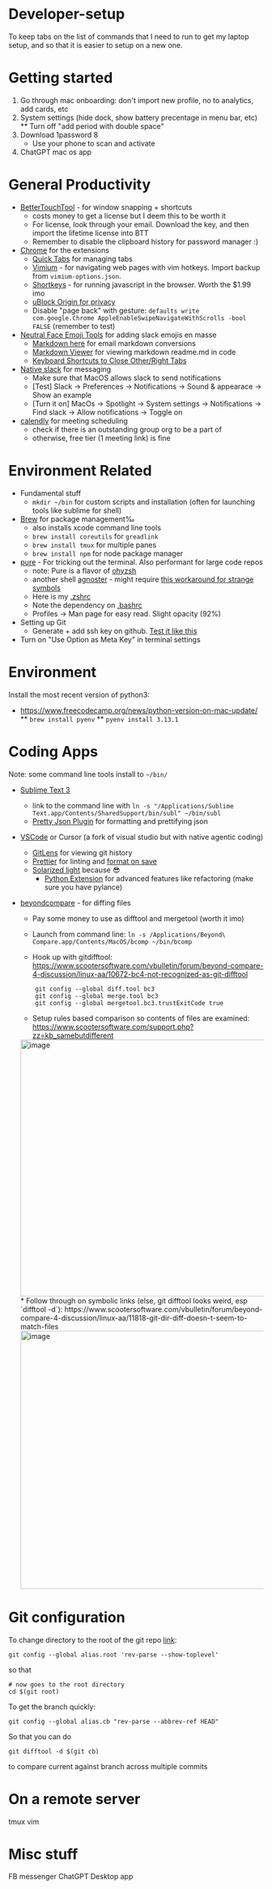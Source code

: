 # Developer-setup
To keep tabs on the list of commands that I need to run to get my laptop setup, and so that it is easier to setup on a new one.

# Getting started
1. Go through mac onboarding: don't import new profile, no to analytics, add cards, etc
2. System settings (hide dock, show battery precentage in menu bar, etc)
   ** Turn off "add period with double space"
4. Download 1password 8
   * Use your phone to scan and activate
5. ChatGPT mac os app


# General Productivity
* [BetterTouchTool](https://folivora.ai/) - for window snapping + shortcuts
  * costs money to get a license but I deem this to be worth it
  * For license, look through your email. Download the key, and then import the lifetime license into BTT
  * Remember to disable the clipboard history for password manager :)
* [Chrome](https://www.google.com/chrome/) for the extensions
  * [Quick Tabs](https://chrome.google.com/webstore/detail/quick-tabs/jnjfeinjfmenlddahdjdmgpbokiacbbb?hl=en) for managing tabs
  * [Vimium](https://chrome.google.com/webstore/detail/vimium/dbepggeogbaibhgnhhndojpepiihcmeb?hl=en) - for navigating web pages with vim hotkeys. Import backup from `vimium-options.json`.
  * [Shortkeys](https://chrome.google.com/webstore/detail/shortkeys-custom-keyboard/logpjaacgmcbpdkdchjiaagddngobkck?hl=en) - for running javascript in the browser. Worth the $1.99 imo
  * [uBlock Origin for privacy](https://chrome.google.com/webstore/detail/ublock-origin/cjpalhdlnbpafiamejdnhcphjbkeiagm?hl=en)
  * Disable "page back" with gesture: `defaults write com.google.Chrome AppleEnableSwipeNavigateWithScrolls -bool FALSE` (remember to test)
* [Neutral Face Emoji Tools](https://chrome.google.com/webstore/detail/neutral-face-emoji-tools/anchoacphlfbdomdlomnbbfhcmcdmjej/related?hl=en) for adding slack emojis en masse
  * [Markdown here](https://chrome.google.com/webstore/detail/markdown-here/elifhakcjgalahccnjkneoccemfahfoa/related?hl=en) for email markdown conversions
  * [Markdown Viewer](https://chrome.google.com/webstore/detail/markdown-viewer/ckkdlimhmcjmikdlpkmbgfkaikojcbjk/related?hl=en) for viewing markdown readme.md in code
   * [Keyboard Shortcuts to Close Other/Right Tabs
](https://chrome.google.com/webstore/detail/keyboard-shortcuts-to-clo/dkoadhojigekhckndaehenfbhcgfeepl?hl=en)
* [Native slack](https://slack.com/downloads/mac) for messaging
  * Make sure that MacOS allows slack to send notifications
  * [Test] Slack -> Preferences -> Notifications -> Sound & appearace -> Show an example
  * [Turn it on] MacOs -> Spotlight -> System settings -> Notifications -> Find slack -> Allow notifications -> Toggle on
* [calendly](https://calendly.com/) for meeting scheduling
  * check if there is an outstanding group org to be a part of
  * otherwise, free tier (1 meeting link) is fine
 
# Environment Related
* Fundamental stuff
  * `mkdir ~/bin` for custom scripts and installation (often for launching tools like sublime for shell)
* [Brew](https://brew.sh/) for package management‰
  * also installs xcode command line tools
  * `brew install coreutils` for `greadlink`
  * `brew install tmux` for multiple panes
  * `brew install npm` for node package manager
* [pure](https://github.com/sindresorhus/pure) - For tricking out the terminal. Also performant for large code repos
  * note: Pure is a flavor of [ohyzsh](https://github.com/ohmyzsh/ohmyzsh)
  * another shell [agnoster](https://github.com/agnoster/agnoster-zsh-theme) - might require [this workaround for strange symbols](https://github.com/ohmyzsh/ohmyzsh/issues/1906#issuecomment-275733922)
  * Here is my [.zshrc](https://github.com/theleastinterestingcoder/developer-setup/blob/master/bash/.zshrc)
  * Note the dependency on [.bashrc](https://github.com/theleastinterestingcoder/developer-setup/blob/master/bash/.bashrc)
  * Profiles -> Man page for easy read. Slight opacity (92%)
* Setting up Git
  * Generate + add ssh key on github. [Test it like this](https://docs.github.com/en/free-pro-team@latest/github/authenticating-to-github/testing-your-ssh-connection)
* Turn on "Use Option as Meta Key" in terminal settings

# Environment
Install the most recent version of python3:
- https://www.freecodecamp.org/news/python-version-on-mac-update/
** `brew install pyenv`
** `pyenv install 3.13.1`
  
# Coding Apps
Note: some command line tools install to `~/bin/`

* [Sublime Text 3](https://www.sublimetext.com/3)
  * link to the command line with `ln -s "/Applications/Sublime Text.app/Contents/SharedSupport/bin/subl" ~/bin/subl`
  * [Pretty Json Plugin](https://packagecontrol.io/packages/Pretty%20JSON) for formatting and prettifying json
* [VSCode](https://code.visualstudio.com/) or Cursor (a fork of visual studio but with native agentic coding)
  * [GitLens](https://marketplace.visualstudio.com/items?itemName=eamodio.gitlens) for viewing git history
  * [Prettier](https://marketplace.visualstudio.com/items?itemName=esbenp.prettier-vscode) for linting and [format on save](https://stackoverflow.com/questions/39494277/how-do-you-format-code-on-save-in-vs-code)
  * [Solarized light](https://marketplace.visualstudio.com/items?itemName=AnnaOwens.solarizedLightThemeVS) because 😎
    * [Python Extension](https://marketplace.visualstudio.com/items?itemName=ms-python.python) for advanced features like refactoring (make sure you have pylance)
  
* [beyondcompare](https://www.scootersoftware.com/) - for diffing files
  * Pay some money to use as difftool and mergetool (worth it imo)
  * Launch from command line: `ln -s /Applications/Beyond\ Compare.app/Contents/MacOS/bcomp ~/bin/bcomp`
  
  * Hook up with gitdifftool: https://www.scootersoftware.com/vbulletin/forum/beyond-compare-4-discussion/linux-aa/10672-bc4-not-recognized-as-git-difftool
   ```
       git config --global diff.tool bc3
       git config --global merge.tool bc3
       git config --global mergetool.bc3.trustExitCode true
     ```
   * Setup rules based comparison so contents of files are examined: https://www.scootersoftware.com/support.php?zz=kb_samebutdifferent
   <img width="519" height="507" alt="image" src="https://github.com/user-attachments/assets/4431318b-af1b-4801-b46e-498ecf10ed4e" />
   * Follow through on symbolic links (else, git difftool looks weird, esp `difftool -d`): https://www.scootersoftware.com/vbulletin/forum/beyond-compare-4-discussion/linux-aa/11818-git-dir-diff-doesn-t-seem-to-match-files
  <img width="509" height="510" alt="image" src="https://github.com/user-attachments/assets/71ac4ad0-3b2d-4851-a29c-071ddf6b7944" />

# Git configuration

To change directory to the root of the git repo [link](https://stackoverflow.com/questions/957928/is-there-a-way-to-get-the-git-root-directory-in-one-command):
```
git config --global alias.root 'rev-parse --show-toplevel'
```
so that
```
# now goes to the root directory 
cd $(git root) 
```

To get the branch quickly:
```
git config --global alias.cb "rev-parse --abbrev-ref HEAD"
```
So that you can do 
```
git difftool -d $(git cb)
```
to compare current against branch across multiple commits

# On a remote server
tmux
vim

# Misc stuff
FB messenger
ChatGPT Desktop app

